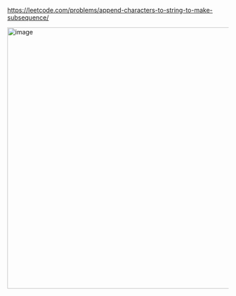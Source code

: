 https://leetcode.com/problems/append-characters-to-string-to-make-subsequence/

<img width="596" alt="image" src="https://github.com/ai-kmu/etc/assets/93199081/552ab751-3bde-4676-ab19-0830e4f4fcad">
